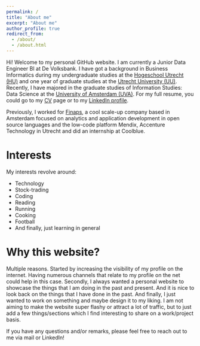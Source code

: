 ```yaml
---
permalink: /
title: "About me"
excerpt: "About me"
author_profile: true
redirect_from: 
  - /about/
  - /about.html
---
```

Hi! Welcome to my personal GitHub website. I am currently a Junior Data Engineer BI at De Volksbank. I have got a background in Business Informatics during my undergraduate studies at the [Hogeschool Utrecht (HU)](https://www.hu.nl/voltijd-opleidingen/hbo-ict) and one year of graduate studies at the [Utrecht University (UU)](https://www.uu.nl/masters/en/business-informatics). Recently, I have majored in the graduate studies of Information Studies: Data Science at the [University of Amsterdam (UVA)](https://www.uva.nl/en/programmes/masters/information-studies-data-science/data-science.html). For my full resume, you could go to my [CV](https://rchou97.github.io/cv/) page or to my [LinkedIn profile](www.linkedin.com/in/chourichard). 

Previously, I worked for [Finaps](https://www.finaps.nl/), a cool scale-up company based in Amsterdam focused on analytics and application development in open source languages and the low-code platform Mendix, Accenture Technology in Utrecht and did an internship at Coolblue.

Interests
======
My interests revolve around:

* Technology
* Stock-trading
* Coding
* Reading
* Running
* Cooking
* Football
* And finally, just learning in general

Why this website?
======
Multiple reasons. Started by increasing the visibility of my profile on the internet. Having numerous channels that relate to my profile on the net could help in this case. Secondly, I always wanted a personal website to showcase the things that I am doing in the past and present. And it is nice to look back on the things that I have done in the past. And finally, I just wanted to work on something and maybe design it to my liking. I am not aiming to make the website super flashy or attract a lot of traffic, but to just add a few things/sections which I find interesting to share on a work/project basis.

If you have any questions and/or remarks, please feel free to reach out to me via mail or LinkedIn!